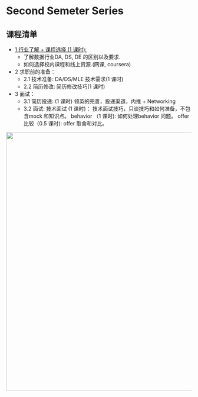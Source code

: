 # Second Semeter Series

## 课程清单
- [1 行业了解 + 课程选择 (1 课时): ](https://github.com/Hexgram/tutorials/tree/master/2nd_semester/Course1)
  - 了解数据行业DA, DS, DE 的区别以及要求.
  - 如何选择校内课程和线上资源.(网课, coursera)
- 2 求职前的准备：
  - 2.1 技术准备: DA/DS/MLE 技术需求(1 课时)
  - 2.2 简历修改: 简历修改技巧(1 课时)
- 3 面试：
  - 3.1 简历投递: (1 课时) 
      领英的完善，投递渠道，内推 + Networking 
  - 3.2 面试: 
    技术面试 (1 课时)： 技术面试技巧，只谈技巧和如何准备，不包含mock 和知识点。
    behavior （1 课时): 如何处理behavior 问题。
    offer 比较（0.5 课时): offer 取舍和对比。
<img src="https://github.com/Hexgram/tutorials/blob/master/2nd_semester/IMGS/第二学期重点.png"  width="900" height="700">



  
